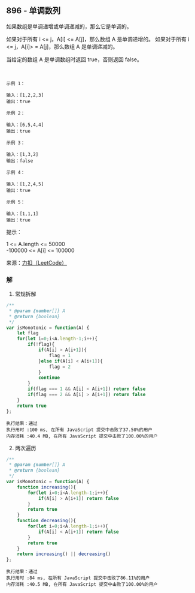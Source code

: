 ## 896 - 单调数列
如果数组是单调递增或单调递减的，那么它是单调的。

如果对于所有 i <= j，A[i] <= A[j]，那么数组 A 是单调递增的。 如果对于所有 i <= j，A[i]> = A[j]，那么数组 A 是单调递减的。

当给定的数组 A 是单调数组时返回 true，否则返回 false。

 
```
示例 1：

输入：[1,2,2,3]
输出：true
```
```
示例 2：

输入：[6,5,4,4]
输出：true
```
```
示例 3：

输入：[1,3,2]
输出：false
```
```
示例 4：

输入：[1,2,4,5]
输出：true
```
```
示例 5：

输入：[1,1,1]
输出：true
```

提示：

1 <= A.length <= 50000  
-100000 <= A[i] <= 100000

来源：[力扣（LeetCode）](https://leetcode-cn.com/problems/monotonic-array)

### 解
1. 常规拆解
```js
/**
 * @param {number[]} A
 * @return {boolean}
 */
var isMonotonic = function(A) {
    let flag
    for(let i=0;i<A.length-1;i++){
        if(!flag){
            if(A[i] > A[i+1]){
                flag = 1
            }else if(A[i] < A[i+1]){
                flag = 2
            }
            continue
        }
        if(flag === 1 && A[i] < A[i+1]) return false
        if(flag === 2 && A[i] > A[i+1]) return false
    }
    return true
};
```
```
执行结果：通过
执行用时 :100 ms, 在所有 JavaScript 提交中击败了37.50%的用户
内存消耗 :40.4 MB, 在所有 JavaScript 提交中击败了100.00%的用户
```

2. 两次遍历
```js
/**
 * @param {number[]} A
 * @return {boolean}
 */
var isMonotonic = function(A) {
    function increasing(){
        for(let i=0;i<A.length-1;i++){
            if(A[i] > A[i+1]) return false
        }
        return true
    }
    function decreasing(){
        for(let i=0;i<A.length-1;i++){
            if(A[i] < A[i+1]) return false
        }
        return true
    }
    return increasing() || decreasing()
};
```
```
执行结果：通过
执行用时 :84 ms, 在所有 JavaScript 提交中击败了86.11%的用户
内存消耗 :40.5 MB, 在所有 JavaScript 提交中击败了100.00%的用户
```

